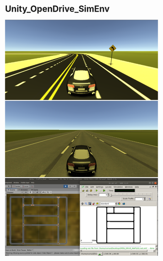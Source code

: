 # Unity_OpenDrive_SimEnv



<img src="https://raw.githubusercontent.com/IngTIKNA/Unity_OpenDrive_SimEnv/main/pics/MultiLane/1_1.png">

<img src="https://raw.githubusercontent.com/IngTIKNA/Unity_OpenDrive_SimEnv/main/pics/MultiLane/1_2.png">

<img src="https://raw.githubusercontent.com/IngTIKNA/Unity_OpenDrive_SimEnv/main/pics/MultiLane/verification.png">
